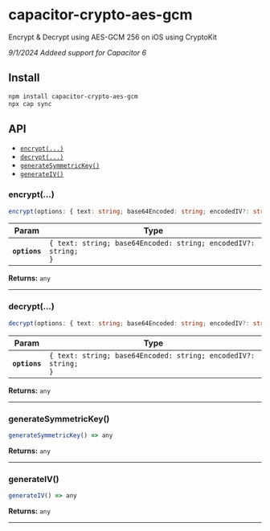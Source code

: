 # capacitor-crypto-aes-gcm

Encrypt & Decrypt using AES-GCM 256 on iOS using CryptoKit

*9/1/2024 Addeed support for Capacitor 6*

## Install

```bash
npm install capacitor-crypto-aes-gcm
npx cap sync
```

## API

<docgen-index>

* [`encrypt(...)`](#encrypt)
* [`decrypt(...)`](#decrypt)
* [`generateSymmetricKey()`](#generatesymmetrickey)
* [`generateIV()`](#generateiv)

</docgen-index>

<docgen-api>
<!--Update the source file JSDoc comments and rerun docgen to update the docs below-->

### encrypt(...)

```typescript
encrypt(options: { text: string; base64Encoded: string; encodedIV?: string; }) => any
```

| Param         | Type                                                                      |
| ------------- | ------------------------------------------------------------------------- |
| **`options`** | <code>{ text: string; base64Encoded: string; encodedIV?: string; }</code> |

**Returns:** <code>any</code>

--------------------


### decrypt(...)

```typescript
decrypt(options: { text: string; base64Encoded: string; encodedIV?: string; }) => any
```

| Param         | Type                                                                      |
| ------------- | ------------------------------------------------------------------------- |
| **`options`** | <code>{ text: string; base64Encoded: string; encodedIV?: string; }</code> |

**Returns:** <code>any</code>

--------------------


### generateSymmetricKey()

```typescript
generateSymmetricKey() => any
```

**Returns:** <code>any</code>

--------------------


### generateIV()

```typescript
generateIV() => any
```

**Returns:** <code>any</code>

--------------------

</docgen-api>
